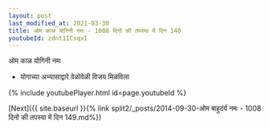 ```yaml
---
layout: post
last_modified_at: 2021-03-30
title: ओम काळ योगिनी नमः - 1008 दिनों की तपस्या में दिन 140
youtubeId: zdnt1ICsqxI
---
```

 
 
 ओम काळ योगिनी नमः  
 
 -  योगाच्या अभ्यासाद्वारे वेळोवेळी विजय मिळविला 
 
  
 
  
 
 
 
 
 
 


{% include youtubePlayer.html id=page.youtubeId %}
 
[Next]({{ site.baseurl }}{% link  split2/_posts/2014-09-30-ओम बाहुदंर्य नमः - 1008 दिनों की तपस्या में दिन 149.md%})
 

